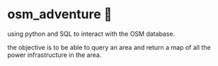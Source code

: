 # osm_adventure :wave:

using python and SQL to interact with the OSM database.

the objective is to be able to query an area and return a map of all the power infrastructure in the area.

